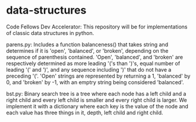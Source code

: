 # data-structures
Code Fellows Dev Accelerator: This repository will be for implementations of classic data structures in python.


parens.py:
Includes a function balanceness() that takes string and determines if it is 'open', 'balanced', or 'broken', depending on the sequence of parenthesis contained. 'Open', 'balanced', and 'broken' are respectively determined as more leading '('s than ')'s, equal number of leading '(' and ')', and any sequence including ')' that do not have a preceding '('. 'Open' strings are represented by returning a 1, 'balanced' by 0, and 'broken' by -1, with an emptry string being considered 'balanced'.

bst.py:
Binary search tree is a tree where each node has a left child and a right
child and every left child is smaller and every right child is larger. We implement it with a dictionary where each key is the value of the node and each value has three things in it, depth, left child and right child.